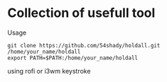 # Collection of usefull tool

Usage

	git clone https://github.com/54shady/holdall.git /home/your_name/holdall
	export PATH=$PATH:/home/your_name/holdall

using rofi or i3wm keystroke
